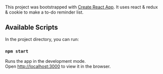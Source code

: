 This project was bootstrapped with [Create React App](https://github.com/facebook/create-react-app).
It uses react & redux & cookie to make a to-do reminder list.

## Available Scripts

In the project directory, you can run:

### `npm start`

Runs the app in the development mode.<br>
Open [http://localhost:3000](http://localhost:3000) to view it in the browser.

